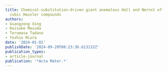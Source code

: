 ```yaml
---
title: Chemical-substitution-driven giant anomalous Hall and Nernst effects in magnetic
  cubic Heusler compounds
authors:
- Guangzong Xing
- Keisuke Masuda
- Terumasa Tadano
- Yoshio Miura
date: '2024-01-01'
publishDate: '2024-09-20T08:23:36.613132Z'
publication_types:
- article-journal
publication: '*Acta Mater.*'
---
```

